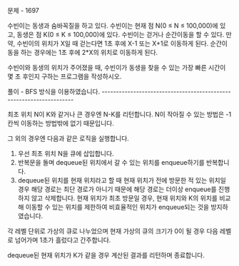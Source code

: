 문제 - 1697

수빈이는 동생과 숨바꼭질을 하고 있다. 수빈이는 현재 점 N(0 ≤ N ≤ 100,000)에 있고, 동생은 점 K(0 ≤ K ≤ 100,000)에 있다. 수빈이는 걷거나 순간이동을 할 수 있다. 만약, 수빈이의 위치가 X일 때 걷는다면 1초 후에 X-1 또는 X+1로 이동하게 된다. 순간이동을 하는 경우에는 1초 후에 2*X의 위치로 이동하게 된다.

수빈이와 동생의 위치가 주어졌을 때, 수빈이가 동생을 찾을 수 있는 가장 빠른 시간이 몇 초 후인지 구하는 프로그램을 작성하시오.

풀이 - BFS 방식을 이용하였습니다. --------------------------------------------------------------------

최초 위치 N이 K와 같거나 큰 경우엔 N-K를 리턴합니다. N이 작아질 수 있는 방법은 -1칸씩 이동하는 방법밖에 없기 때문입니다.

그 외의 경우엔 다음과 같은 로직을 실행합니다.

1. 우선 최초 위치 N을 큐에 삽입합니다.
2. 반복문을 돌며 dequeue된 위치에서 갈 수 있는 위치를 enqueue하기를 반복합니다.
3. dequeue된 위치를 현재 위치라고 할 때 현재 위치가 전에 방문한 적 있는 위치일 경우 해당 경로는 최단 경로가 아니기 때문에 해당 경로는 더이상 enqueue를 진행하지 않고 삭제합니다. 
현재 위치가 최초 방문일 경우, 현재 위치와 K의 위치를 비교해 이동할 수 있는 위치를 제한하여 비효율적인 위치가 enqueue되는 것을 방지하였습니다.

각 레벨 단위로 가상의 큐로 나누었으며 현재 가상의 큐의 크기가 0이 될 경우 다음 레벨로 넘어가며 1초가 흘렀다고 간주합니다.

dequeue된 현재 위치가 K가 같을 경우 계산된 결과를 리턴하며 종료합니다. 

 
